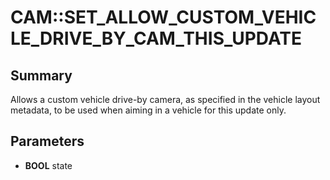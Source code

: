 # CAM::SET_ALLOW_CUSTOM_VEHICLE_DRIVE_BY_CAM_THIS_UPDATE

## Summary
Allows a custom vehicle drive-by camera, as specified in the vehicle layout metadata, to be used when aiming in a vehicle for this update only.

## Parameters
* **BOOL** state